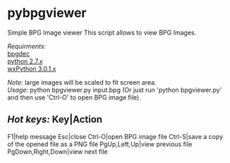 pybpgviewer
===========

Simple BPG Image viewer
This script allows to view BPG Images.

_Requirments:_  
[bpgdec](http://bellard.org/bpg/)  
[python 2.7.x](https://www.python.org/)  
[wxPython 3.0.1.x](http://www.wxpython.org/)  

_Note:_ large images will be scaled to fit screen area.  
_Usage:_ python bpgviewer.py input.bpg (Or just run 'python bpgviewer.py' and then use 'Ctrl-O' to open BPG image file).  

_Hot keys:_
Key|Action
----------
F1|help message
Esc|close
Ctrl-O|open BPG image file
Ctrl-S|save a copy of the opened file as a PNG file
PgUp,Left,Up|view previous file
PgDown,Right,Down|view next file
